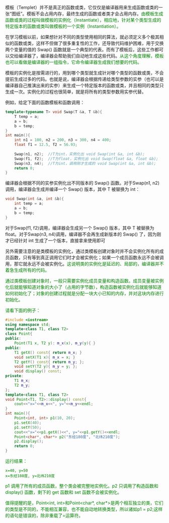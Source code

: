模板（Templet）并不是真正的函数或类，它仅仅是编译器用来生成函数或类的一张“图纸”。模板不会占用内存，最终生成的函数或者类才会占用内存。<font color="green">由模板生成函数或类的过程叫做模板的实例化（Instantiate），相应地，针对某个类型生成的特定版本的函数或类叫做模板的一个实例（Instantiation）。</font>

在学习模板以前，如果想针对不同的类型使用相同的算法，就必须定义多个极其相似的函数或类，这样不但做了很多重复性的工作，还导致代码维护困难，用于交换两个变量的值的 Swap() 函数就是一个典型的代表。而有了模板后，这些工作都可以交给编译器了，编译器会帮助我们自动地生成这些代码。<font color="green">从这个角度理解，模板也可以看做是编译器的一组指令，它命令编译器生成我们想要的代码。</font>

模板的实例化是按需进行的，用到哪个类型就生成针对哪个类型的函数或类，不会提前生成过多的代码。也就是说，编译器会根据传递给类型参数的实参（也可以是编译器自己推演出来的实参）来生成一个特定版本的函数或类，并且相同的类型只生成一次。实例化的过程也很简单，就是将所有的类型参数用实参代替。

例如，给定下面的函数模板和函数调用：

```c++
template<typename T> void Swap(T &a, T &b){
    T temp = a;
    a = b;
    b = temp;
}
int main(){
    int n1 = 100, n2 = 200, n3 = 300, n4 = 400;
    float f1 = 12.5, f2 = 56.93;
   
    Swap(n1, n2);  //T为int，实例化出 void Swap(int &a, int &b);
    Swap(f1, f2);  //T为float，实例化出 void Swap(float &a, float &b);
    Swap(n3, n4);  //T为int，调用刚才生成的 void Swap(int &a, int &b);
    return 0;
}
```

编译器会根据不同的实参实例化出不同版本的 Swap() 函数。对于Swap(n1, n2)调用，编译器会生成并编译一个 Swap() 版本，其中 T 被替换为 int：

```c++
void Swap(int &a, int &b){
    int temp = a;
    a = b;
    b = temp;
}
```

对于Swap(f1, f2)调用，编译器会生成另一个 Swap() 版本，其中 T 被替换为 float。对于Swap(n3, n4)调用，编译器不会再生成新版本的 Swap() 了，因为刚才已经针对 int 生成了一个版本，直接拿来使用即可

另外需要注意的是类模板的实例化，通过类模板创建对象时并不会实例化所有的成员函数，只有等到真正调用它们时才会被实例化；如果一个成员函数永远不会被调用，那它就永远不会被实例化。<font color="green">这说明类的实例化是延迟的、局部的，编译器并不着急生成所有的代码。

通过类模板创建对象时，一般只需要实例化成员变量和构造函数。成员变量被实例化后就能够知道对象的大小了（占用的字节数），构造函数被实例化后就能够知道如何初始化了；对象的创建过程就是分配一块大小已知的内存，并对这块内存进行初始化。

请看下面的例子：

```c++
#include <iostream>
using namespace std;
template<class T1, class T2>
class Point{
public:
    Point(T1 x, T2 y): m_x(x), m_y(y){ }
public:
    T1 getX() const{ return m_x; }
    void setX(T1 x){ m_x = x; }
    T2 getY() const{ return m_y; };
    void setY(T2 y){ m_y = y; };
    void display() const;
private:
    T1 m_x;
    T2 m_y;
};
template<class T1, class T2>
void Point<T1, T2>::display() const{
    cout<<"x="<<m_x<<", y="<<m_y<<endl;
}
int main(){
    Point<int, int> p1(10, 20);
    p1.setX(40);
    p1.setY(50);
    cout<<"x="<<p1.getX()<<", y="<<p1.getY()<<endl;
    Point<char*, char*> p2("东经180度", "北纬210度");
    p2.display();
    return 0;
}
```

运行结果：

    x=40, y=50
    x=东经180度, y=北纬210度

p1 调用了所有的成员函数，整个类会被完整地实例化。p2 只调用了构造函数和 display() 函数，剩下的 get 函数和 set 函数不会被实例化。

值得提醒的是，Point<int, int>和Point<char*, char*>是两个相互独立的类，它们的类型是不同的，不能相互兼容，也不能自动地转换类型，所以诸如p1 = p2;这样的语句是错误的，除非重载了=运算符。